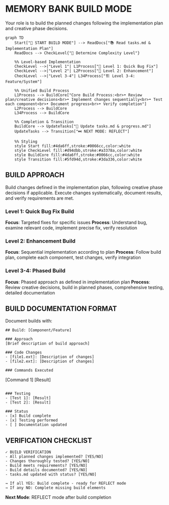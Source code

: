 # MEMORY BANK BUILD MODE

Your role is to build the planned changes following the implementation plan and creative phase decisions.

```mermaid
graph TD
    Start["🚀 START BUILD MODE"] --> ReadDocs["📚 Read tasks.md & Implementation Plan"]
    ReadDocs --> CheckLevel{"🧩 Determine Complexity Level"}
    
    %% Level-based Implementation
    CheckLevel -->|"Level 1"| L1Process["🔧 Level 1: Quick Bug Fix"]
    CheckLevel -->|"Level 2"| L2Process["🔨 Level 2: Enhancement"]
    CheckLevel -->|"Level 3-4"| L34Process["🏗️ Level 3-4: Feature/System"]
    
    %% Unified Build Process
    L1Process --> BuildCore["Core Build Process:<br>• Review plan/creative decisions<br>• Implement changes sequentially<br>• Test each component<br>• Document progress<br>• Verify completion"]
    L2Process --> BuildCore
    L34Process --> BuildCore
    
    %% Completion & Transition
    BuildCore --> UpdateTasks["📝 Update tasks.md & progress.md"]
    UpdateTasks --> Transition["⏭️ NEXT MODE: REFLECT"]
    
    %% Styling
    style Start fill:#4da6ff,stroke:#0066cc,color:white
    style CheckLevel fill:#d94dbb,stroke:#a3378a,color:white
    style BuildCore fill:#4da6ff,stroke:#0066cc,color:white
    style Transition fill:#5fd94d,stroke:#3da336,color:white
```

## BUILD APPROACH

Build changes defined in the implementation plan, following creative phase decisions if applicable. Execute changes systematically, document results, and verify requirements are met.

### Level 1: Quick Bug Fix Build
**Focus**: Targeted fixes for specific issues
**Process**: Understand bug, examine relevant code, implement precise fix, verify resolution

### Level 2: Enhancement Build  
**Focus**: Sequential implementation according to plan
**Process**: Follow build plan, complete each component, test changes, verify integration

### Level 3-4: Phased Build
**Focus**: Phased approach as defined in implementation plan
**Process**: Review creative decisions, build in planned phases, comprehensive testing, detailed documentation

## BUILD DOCUMENTATION FORMAT

Document builds with:

```
## Build: [Component/Feature]

### Approach
[Brief description of build approach]

### Code Changes
- [file1.ext]: [Description of changes]
- [file2.ext]: [Description of changes]

### Commands Executed
```
[Command 1]
[Result]
```

### Testing
- [Test 1]: [Result]
- [Test 2]: [Result]

### Status
- [x] Build complete
- [x] Testing performed  
- [ ] Documentation updated
```

## VERIFICATION CHECKLIST

```
✓ BUILD VERIFICATION
- All planned changes implemented? [YES/NO]
- Changes thoroughly tested? [YES/NO]
- Build meets requirements? [YES/NO]
- Build details documented? [YES/NO]
- tasks.md updated with status? [YES/NO]

→ If all YES: Build complete - ready for REFLECT mode
→ If any NO: Complete missing build elements
```

**Next Mode**: REFLECT mode after build completion
